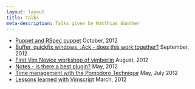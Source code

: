 ```yaml
---
layout: layout
title: Talks
meta-description: Talks given by Matthias Günther
---
```


<ul class="talk-listing">
  <li>
    <a href="/talk/puppet-and-rspec-puppet.html">Puppet and RSpec puppet</a>
    <span>October, 2012</span>
  </li>
  <li>
    <a href="/talk/first-vim-novice-workshop-of-vimberlin.html">Buffer, quickfix windows, :Ack - does this work together?</a>
    <span>September, 2012</span>
  </li>
  <li>
    <a href="/talk/first-vim-novice-workshop-of-vimberlin.html">First Vim Novice workshop of vimberlin</a>
    <span>August, 2012</span>
  </li>
  <li>
    <a href="/talk/notes-is-there-a-best-plugin.html">Notes - is there a best plugin?</a>
    <span>May, 2012</span>
  </li>
  <li>
    <a href="/talk/time-management-with-the-pomodoro-technique.html"> Time management with the Pomodoro Technique</a>
    <span>May, July 2012</span>
  </li>
  <li>
    <a href="/talk/lessons-learned-with-vimscript.html">Lessons learned with Vimscript</a>
    <span>March, 2012</span>
  </li>
</ul>
